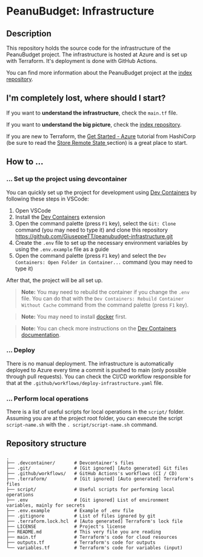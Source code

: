 # PeanuBudget: Infrastructure

## Description

This repository holds the source code for the infrastructure of the PeanuBudget project. The infrastructure is hosted at Azure and is set up with Terraform. It's deployment is done with GitHub Actions.

You can find more information about the PeanuBudget project at the [index repository](https://github.com/GiuseppeTT/peanubudget).

## I'm completely lost, where should I start?

If you want to **understand the infrastructure**, check the `main.tf` file.

If you want to **understand the big picture**, check the [index repository](https://github.com/GiuseppeTT/peanubudget).

If you are new to Terraform, the [Get Started - Azure](https://developer.hashicorp.com/terraform/tutorials/azure-get-started) tutorial from HashiCorp (be sure to read the [Store Remote State
](https://developer.hashicorp.com/terraform/tutorials/azure-get-started/azure-remote) section) is a great place to start.

## How to ...

### ... Set up the project using devcontainer

You can quickly set up the project for development using [Dev Containers](https://marketplace.visualstudio.com/items?itemName=ms-vscode-remote.remote-containers) by following these steps in VSCode:

1. Open VSCode
1. Install the [Dev Containers](https://marketplace.visualstudio.com/items?itemName=ms-vscode-remote.remote-containers) extension
1. Open the command palette (press `F1` key), select the `Git: Clone` command (you may need to type it) and clone this repository https://github.com/GiuseppeTT/peanubudget-infrastructure.git
1. Create the `.env` file to set up the necessary environment variables by using the `.env.example` file as a guide
1. Open the command palette (press `F1` key) and select the `Dev Containers: Open Folder in Container...` command (you may need to type it)

After that, the project will be all set up.

> **Note:** You may need to rebuild the container if you change the `.env` file. You can do that with the `Dev Containers: Rebuild Container Without Cache` command from the command palette (press `F1` key).

> **Note:** You may need to install [docker](https://www.docker.com/) first.

> **Note:** You can check more instructions on the [Dev Containers documentation](https://code.visualstudio.com/docs/devcontainers/containers).

### ... Deploy

There is no manual deployment. The infrastructure is automatically deployed to Azure every time a commit is pushed to main (only possible through pull requests). You can check the CI/CD workflow responsible for that at the `.github/workflows/deploy-infrastructure.yaml` file.

### ... Perform local operations

There is a list of useful scripts for local operations in the `script/` folder. Assuming you are at the project root folder, you can execute the script `script-name.sh` with the `. script/script-name.sh` command.

## Repository structure

```
.
├── .devcontainer/       # Devcontainer's files
├── .git/                # [Git ignored] [Auto generated] Git files
├── .github/workflows/   # GitHub Actions's workflows (CI / CD)
├── .terraform/          # [Git ignored] [Auto generated] Terraform's files
├── script/              # Useful scripts for performing local operations
├── .env                 # [Git ignored] List of environment variables, mainly for secrets
├── .env.example         # Example of .env file
├── .gitignore           # List of files ignored by git
├── .terraform.lock.hcl  # [Auto generated] Terraform's lock file
├── LICENSE              # Project's license
├── README.md            # This very file you are reading
├── main.tf              # Terraform's code for cloud resources
├── outputs.tf           # Terraform's code for outputs
└── variables.tf         # Terraform's code for variables (input)
```
